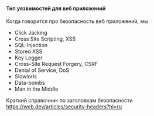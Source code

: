 #### Тип уязвимостей для веб приложений
Когда говорится про безопасность веб приложений, мы 

- Click Jacking
- Cross Site Scripting, XSS
- SQL-Injection
- Stored XSS
- Key Logger
- Cross-Site Request Forgery, CSRF
- Denial of Service, DoS
- Slowloris
- Data-bombs
- Man in the Middle


Краткий справочник по заголовкам безопасности
https://web.dev/articles/security-headers?hl=ru

